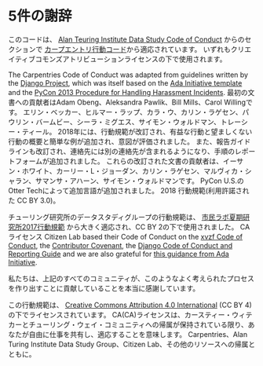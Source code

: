 # 5件の謝辞

このコードは、 [Alan Teuring Institute Data Study Code of Conduct](https://docs.carpentries.org/topic_folders/policies/code-of-conduct.html)  からのセクションで [カープエントリ行動コード](https://docs.google.com/document/d/1iv2cizNPUwtEhHqaezAzjIoKkaIX02f7XbYmFMXDTGY/edit)から適応されています。 いずれもクリエイティブコモンズアトリビューションライセンスの下で使用されます。

The Carpentries Code of Conduct was adapted from guidelines written by the [Django Project](https://www.djangoproject.com/conduct/enforcement-manual/), which was itself based on the [Ada Initiative template](http://geekfeminism.wikia.com/wiki/Conference_anti-harassment/Responding_to_reports) and the [PyCon 2013 Procedure for Handling Harassment Incidents](https://us.pycon.org/2013/about/code-of-conduct/harassment-incidents/). 最初の文書への貢献者はAdam Obeng、Aleksandra Pawlik、Bill Mills、Carol Willingです。 エリン・ベッカー、ヒルマー・ラップ、カラ・ウ、カリン・ラゲセン、パウリン・バームビー、シーラ・ミグエス、サイモン・ウォルドマン、トレーシー・ティール。 2018年には、行動規範が改訂され、有益な行動と望ましくない行動の概要と簡単な例が追加され、意図が評価されました。 また、報告ガイドラインも改訂され、連絡先には別の連絡先が含まれるようになり、手順のレポートフォームが追加されました。 これらの改訂された文書の貢献者は、イーサン・ホワイト、カーリー・L・ジョーダン、カリン・ラゲセン、マルヴィカ・シャラン、サマンサ・アハーン、サイモン・ウォルドマンです。 PyCon U.S.のOtter Techによって追加言語が追加されました。 2018 行動規範(利用許諾された CC BY 3.0)。

チューリング研究所のデータスタディグループの行動規範は、 [市民ラボ夏期研究所2017行動規範](https://citizenlab.ca/summerinstitute/codeofconduct.html) から大きく適応され、CC BY 2の下で使用されました。 CAライセンス Citizen Lab based their Code of Conduct on the [xvzf Code of Conduct](http://xvzf.io/#coc), the [Contributor Covenant](http://contributor-covenant.org/), the [Django Code of Conduct and Reporting Guide](https://www.djangoproject.com/conduct/) and we are also grateful for [this guidance from Ada Initiative](http://geekfeminism.wikia.com/wiki/Conference_anti-harassment/Responding_to_reports).

私たちは、上記のすべてのコミュニティが、このようなよく考えられたプロセスを作り出すことに貢献していることを本当に感謝しています。

この行動規範は、 [Creative Commons Attribution 4.0 International](https://creativecommons.org/licenses/by/4.0/) (CC BY 4)の下でライセンスされています。 CA(CA)ライセンスは、カースティー・ウィテカーとチューリング・ウェイ・コミュニティへの帰属が保持されている限り、あなたが自由に仕事を共有し、適応することを意味します。 Carpentries、Alan Turing Institute Data Study Group、Citizen Lab、その他のリソースへの帰属とともに。

